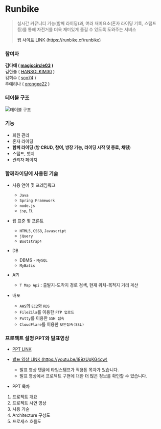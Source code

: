 # Runbike
> 실시간 커뮤니티 기능(함께 라이딩)과, 여러 재미요소(혼자 라이딩 기록, 스탬프 등)를 통해 자전거를 더욱 재미있게 즐길 수 있도록 도와주는 서비스
>
> [웹 사이트 LINK (https://runbike.cf/runbike)](https://runbike.cf/runbike)  


### 참여자
**김다애 ( [magiccircle03](https://github.com/magiccircle03) )**  
김한솔 ( [HANSOLKIM30](https://github.com/HANSOLKIM30) )   
김희수 ( [soo74](https://github.com/soo74) )  
주예리나 ( [orongee22](https://github.com/orongee22) )


### 테이블 구조


![테이블 구조](https://user-images.githubusercontent.com/51072198/69480578-effea300-0e4b-11ea-94f4-1692a526c6d5.PNG)


### 기능
* 회원 관리
* 혼자 라이딩
* **함께 라이딩 (방 CRUD, 참여, 방장 기능, 라이딩 시작 및 종료, 채팅)**
* 스탬프, 뱃지
* 관리자 페이지


### 함께라이딩에 사용된 기술

* 사용 언어 및 프레임워크
  * `Java`
  * `Spring Framework`
  * `node.js` 
  * `jsp`, `EL`
  
* 웹 표준 및 프론트
  * `HTML5`, `CSS3`, `Javascript`
  * `jQuery`
  * `Bootstrap4`

* DB
  * DBMS - `MySQL`
  * `MyBatis`
  
* API
  * `T Map Api` : 출발지-도착지 경로 검색, 현재 위치-목적지 거리 계산

* 배포
  * `AWS`의 `EC2`와 `RDS`
  * `FileZila`를 이용한 `FTP 업로드`
  * `Putty`를 이용한 `SSH 접속`
  * `CloudFlare`를 이용한 `보안접속(SSL)`


### 프로젝트 설명 PPT와 발표영상
* [PPT LINK](https://docs.google.com/presentation/d/1-ev-xINKcZvE2PZuUH929ff95VMC-zH2X3Hujy5CaF4/edit?usp=sharing)
* [발표 영상 LINK (https://youtu.be/l89zUgKG4cw)](https://youtu.be/l89zUgKG4cw)
  * 발표 영상 댓글에 타임스탬프가 적용된 목차가 있습니다.
  * 발표 영상에서 프로젝트 구현에 대한 더 많은 정보를 확인할 수 있습니다.
  
* PPT 목차
 1. 프로젝트 개요
 2. 프로젝트 시연 영상
 3. 사용 기술
 4. Architecture 구성도
 5. 프로세스 흐름도



